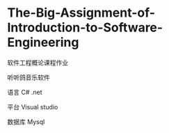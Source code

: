 # The-Big-Assignment-of-Introduction-to-Software-Engineering
软件工程概论课程作业

听听鸽音乐软件

语言
C# .net

平台
Visual studio

数据库
Mysql
